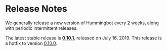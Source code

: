 # Release Notes

We generally release a new version of Hummingbot every 2 weeks, along with periodic intermittent releases.

The latest stable release is **[0.10.1](/release-notes/0.10.1)**, released on July 16, 2019. This release is a hotfix to version [0.10.0](/release-notes/0.10.0).
